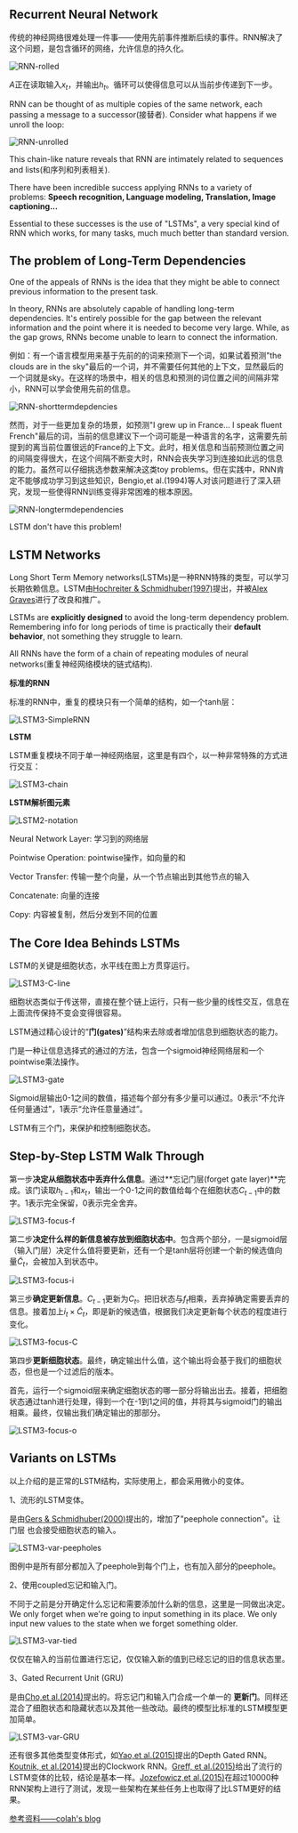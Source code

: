 ## Recurrent Neural Network

传统的神经网络很难处理一件事——使用先前事件推断后续的事件。RNN解决了这个问题，是包含循环的网络，允许信息的持久化。

![RNN-rolled](./LSTM网络理解/RNN-rolled.png)

$A$正在读取输入$x_t$，并输出$h_t$。循环可以使得信息可以从当前步传递到下一步。

RNN can be thought of as multiple copies of the same network, each passing a message to a successor(接替者). Consider what happens if we unroll the loop:

![RNN-unrolled](./LSTM网络理解/RNN-unrolled.png)

This chain-like nature reveals that RNN are intimately related to sequences and lists(和序列和列表相关). 

There have been incredible success applying RNNs to a variety of problems: **Speech recognition, Language modeling, Translation, Image captioning...**

Essential to these successes is the use of "LSTMs", a very special kind of RNN which works, for many tasks, much much better than standard version.

## The problem of Long-Term Dependencies

One of the appeals of RNNs is the idea that they might be able to connect previous information to the present task.

In theory, RNNs are absolutely capable of handling  long-term dependencies. It's entirely possible for the gap between the relevant information and the point where it is needed to become very large. While, as the gap grows, RNNs become unable to learn to connect the information.

例如：有一个语言模型用来基于先前的的词来预测下一个词，如果试着预测"the clouds are in the sky"最后的一个词，并不需要任何其他的上下文，显然最后的一个词就是sky。在这样的场景中，相关的信息和预测的词位置之间的间隔非常小，RNN可以学会使用先前的信息。

![RNN-shorttermdepdencies](./LSTM网络理解/RNN-shorttermdepdencies.png)

然而，对于一些更加复杂的场景，如预测"I grew up in France... I speak fluent French"最后的词，当前的信息建议下一个词可能是一种语言的名字，这需要先前提到的离当前位置很远的France的上下文。此时，相关信息和当前预测位置之间的间隔变得很大，在这个间隔不断变大时，RNN会丧失学习到连接如此远的信息的能力。虽然可以仔细挑选参数来解决这类toy problems。但在实践中，RNN肯定不能够成功学习到这些知识，Bengio,et al.(1994)等人对该问题进行了深入研究，发现一些使得RNN训练变得非常困难的根本原因。

![RNN-longtermdependencies](./LSTM网络理解/RNN-longtermdependencies.png)

LSTM don't have this problem!

## LSTM Networks

Long Short Term Memory networks(LSTMs)是一种RNN特殊的类型，可以学习长期依赖信息。LSTM由[Hochreiter & Schmidhuber(1997)](http://deeplearning.cs.cmu.edu/pdfs/Hochreiter97_lstm.pdf)提出，并被[Alex Graves](https://scholar.google.com/citations?user=DaFHynwAAAAJ&hl=en)进行了改良和推广。

LSTMs are **explicitly designed** to avoid the long-term dependency problem. Remembering info for long periods of time is practically their **default behavior**, not something they struggle to learn.

All RNNs have the form of a chain of repeating modules of neural networks(重复神经网络模块的链式结构). 

**标准的RNN**

标准的RNN中，重复的模块只有一个简单的结构，如一个tanh层：

![LSTM3-SimpleRNN](./LSTM网络理解/LSTM3-SimpleRNN.png)

**LSTM**

LSTM重复模块不同于单一神经网络层，这里是有四个，以一种非常特殊的方式进行交互：

![LSTM3-chain](./LSTM网络理解/LSTM3-chain.png)

**LSTM解析图元素**

![LSTM2-notation](./LSTM网络理解/LSTM2-notation.png)

Neural Network Layer: 学习到的网络层

Pointwise Operation: pointwise操作，如向量的和

Vector Transfer: 传输一整个向量，从一个节点输出到其他节点的输入

Concatenate: 向量的连接

Copy: 内容被复制，然后分发到不同的位置

## The Core Idea Behinds LSTMs

LSTM的关键是细胞状态，水平线在图上方贯穿运行。

![LSTM3-C-line](./LSTM网络理解/LSTM3-C-line.png)

细胞状态类似于传送带，直接在整个链上运行，只有一些少量的线性交互，信息在上面流传保持不变会变得很容易。

LSTM通过精心设计的“**门(gates)**”结构来去除或者增加信息到细胞状态的能力。

门是一种让信息选择式的通过的方法，包含一个sigmoid神经网络层和一个pointwise乘法操作。

![LSTM3-gate](./LSTM网络理解/LSTM3-gate.png)

Sigmoid层输出0-1之间的数值，描述每个部分有多少量可以通过。0表示“不允许任何量通过”，1表示“允许任意量通过”。

LSTM有三个门，来保护和控制细胞状态。

## Step-by-Step LSTM Walk Through

第一步**决定从细胞状态中丢弃什么信息**。通过**忘记门层(forget gate layer)**完成。该门读取$h_{t-1}$和$x_t$，输出一个0-1之间的数值给每个在细胞状态$C_{t-1}$中的数字。1表示完全保留，0表示完全舍弃。

![LSTM3-focus-f](./LSTM网络理解/LSTM3-focus-f.png)

第二步**决定什么样的新信息被存放到细胞状态中**。包含两个部分，一是sigmoid层（输入门层）决定什么值将要更新，还有一个是tanh层将创建一个新的候选值向量$\tilde{C}_t$，会被加入到状态中。

![LSTM3-focus-i](./LSTM网络理解/LSTM3-focus-i.png)

第三步**确定更新信息**。$C_{t-1}$更新为$C_t$。把旧状态与$f_t$相乘，丢弃掉确定需要丢弃的信息。接着加上$i_t \times \tilde{C}_t$，即是新的候选值，根据我们决定更新每个状态的程度进行变化。

![LSTM3-focus-C](./LSTM网络理解/LSTM3-focus-C.png)

第四步**更新细胞状态**。最终，确定输出什么值，这个输出将会基于我们的细胞状态，但也是一个过滤后的版本。

首先，运行一个sigmoid层来确定细胞状态的哪一部分将输出出去。接着，把细胞状态通过tanh进行处理，得到一个在-1到1之间的值，并将其与sigmoid门的输出相乘。最终，仅输出我们确定输出的那部分。

![LSTM3-focus-o](./LSTM网络理解/LSTM3-focus-o.png)

## Variants on LSTMs

以上介绍的是正常的LSTM结构，实际使用上，都会采用微小的变体。

1、流形的LSTM变体。

是由[Gers & Schmidhuber(2000)](ftp://ftp.idsia.ch/pub/juergen/TimeCount-IJCNN2000.pdf)提出的，增加了"peephole connection"。让 门层 也会接受细胞状态的输入。

![LSTM3-var-peepholes](./LSTM网络理解/LSTM3-var-peepholes.png)

图例中是所有部分都加入了peephole到每个门上，也有加入部分的peephole。

2、使用coupled忘记和输入门。

不同于之前是分开确定什么忘记和需要添加什么新的信息，这里是一同做出决定。We only forget when we're going to input something in its place. We only input new values to the state when we forget something older.

![LSTM3-var-tied](./LSTM网络理解/LSTM3-var-tied.png)

仅仅在输入的当前位置进行忘记，仅仅输入新的值到已经忘记的旧的信息状态里。

3、Gated Recurrent Unit (GRU)

是由[Cho,et al.(2014)](http://arxiv.org/pdf/1406.1078v3.pdf)提出的。将忘记门和输入门合成一个单一的 **更新门**。同样还混合了细胞状态和隐藏状态以及其他一些改动。最终的模型比标准的LSTM模型更加简单。

![LSTM3-var-GRU](./LSTM网络理解/LSTM3-var-GRU.png)

还有很多其他类型变体形式，如[Yao,et al.(2015)](http://arxiv.org/pdf/1508.03790v2.pdf)提出的Depth Gated RNN。[Koutnik, et al.(2014)](http://arxiv.org/pdf/1402.3511v1.pdf)提出的Clockwork RNN。[Greff, et al.(2015)](http://arxiv.org/pdf/1503.04069.pdf)给出了流行的LSTM变体的比较，结论是基本一样。[Jozefowicz,et al.(2015)](http://jmlr.org/proceedings/papers/v37/jozefowicz15.pdf)在超过10000种RNN架构上进行了测试，发现一些架构在某些任务上也取得了比LSTM更好的结果。

[参考资料——colah's blog](http://colah.github.io/posts/2015-08-Understanding-LSTMs/)

